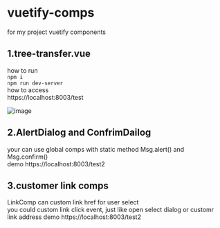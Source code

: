 # vuetify-comps
for my project vuetify components<br/>
## 1.tree-transfer.vue<br/>
how to run<br/>
`npm i` <br/>
`npm run dev-server`<br/>
how to access<br/>
https://localhost:8003/test


![image](https://github.com/date13/vuetify-comps/blob/master/%E6%88%AA%E5%B1%8F2020-06-25%20%E4%B8%8A%E5%8D%889.46.41.png)

## 2.AlertDialog and ConfrimDailog
your can use global comps with static method Msg.alert() and Msg.confirm() <br/>
demo https://localhost:8003/test2
## 3.customer link comps
LinkComp can custom link href for user select<br/>
you could custom link click event, just like open select dialog or customr link address
demo https://localhost:8003/test2
